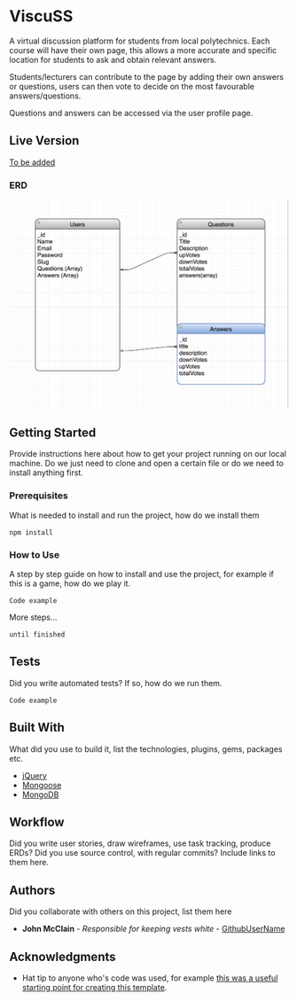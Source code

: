 # ViscuSS

A virtual discussion platform for students from local polytechnics. Each course will have their own page, this allows a more accurate and specific location for students to ask and obtain relevant answers.

Students/lecturers can contribute to the page by adding their own answers or questions, users can then vote to decide on the most favourable answers/questions.

Questions and answers can be accessed via the user profile page.

## Live Version

[To be added](www.test.com)
### ERD

![](/assets/images/ERD.png)

## Getting Started

Provide instructions here about how to get your project running on our local machine. Do we just need to clone and open a certain file or do we need to install anything first.




### Prerequisites

What is needed to install and run the project, how do we install them

```
npm install
```

### How to Use

A step by step guide on how to install and use the project, for example if this is a game, how do we play it.


```
Code example
```

More steps...

```
until finished
```


## Tests

Did you write automated tests? If so, how do we run them.


```
Code example
```


## Built With

What did you use to build it, list the technologies, plugins, gems, packages etc.

* [jQuery](http://jquery.com/)
* [Mongoose](http://mongoosejs.com/)
* [MongoDB](https://www.mongodb.com/)

## Workflow

Did you write user stories, draw wireframes, use task tracking, produce ERDs? Did you use source control, with regular commits? Include links to them here.

## Authors

Did you collaborate with others on this project, list them here

* **John McClain** - *Responsible for keeping vests white* - [GithubUserName](https://github.com/GithubUserName)

## Acknowledgments

* Hat tip to anyone who's code was used, for example [this was a useful starting point for creating this template](https://gist.github.com/PurpleBooth/109311bb0361f32d87a2).
